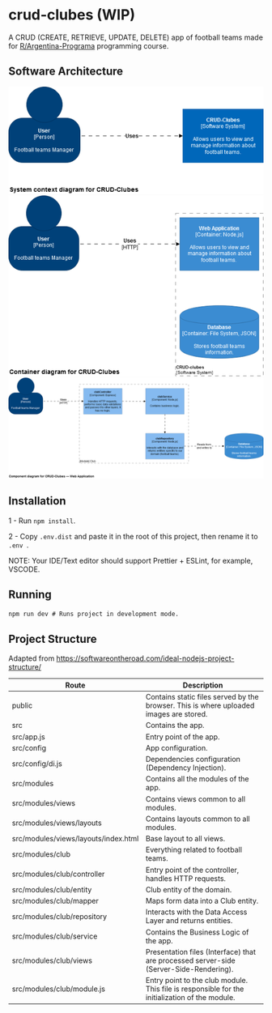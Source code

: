 # crud-clubes (WIP)

A CRUD (CREATE, RETRIEVE, UPDATE, DELETE) app of football teams made for [R/Argentina-Programa](https://argentinaprograma.com/) programming course.

## Software Architecture

<img src="./docs/crud-clubes-level-1-diagram.png">

<img src="./docs/crud-clubes-level-2-diagram.png">

<img src="./docs/crud-clubes-level-3-diagram.png">

## Installation

1 - Run `npm install`.

2 - Copy `.env.dist` and paste it in the root of this project, then rename it to `.env `.

NOTE: Your IDE/Text editor should support Prettier + ESLint, for example, VSCODE.

## Running

```
npm run dev # Runs project in development mode.
```

## Project Structure

Adapted from https://softwareontheroad.com/ideal-nodejs-project-structure/

| Route                                | Description                                                                                    |
| ------------------------------------ | ---------------------------------------------------------------------------------------------- |
| public                               | Contains static files served by the browser. This is where uploaded images are stored.         |
| src                                  | Contains the app.                                                                              |
| src/app.js                           | Entry point of the app.                                                                        |
| src/config                           | App configuration.                                                                             |
| src/config/di.js                     | Dependencies configuration (Dependency Injection).                                             |
| src/modules                          | Contains all the modules of the app.                                                           |
| src/modules/views                    | Contains views common to all modules.                                                          |
| src/modules/views/layouts            | Contains layouts common to all modules.                                                        |
| src/modules/views/layouts/index.html | Base layout to all views.                                                                      |
| src/modules/club                     | Everything related to football teams.                                                          |
| src/modules/club/controller          | Entry point of the controller, handles HTTP requests.                                          |
| src/modules/club/entity              | Club entity of the domain.                                                                     |
| src/modules/club/mapper              | Maps form data into a Club entity.                                                             |
| src/modules/club/repository          | Interacts with the Data Access Layer and returns entities.                                     |
| src/modules/club/service             | Contains the Business Logic of the app.                                                        |
| src/modules/club/views               | Presentation files (Interface) that are processed server-side (Server-Side-Rendering).         |
| src/modules/club/module.js           | Entry point to the club module. This file is responsible for the initialization of the module. |
